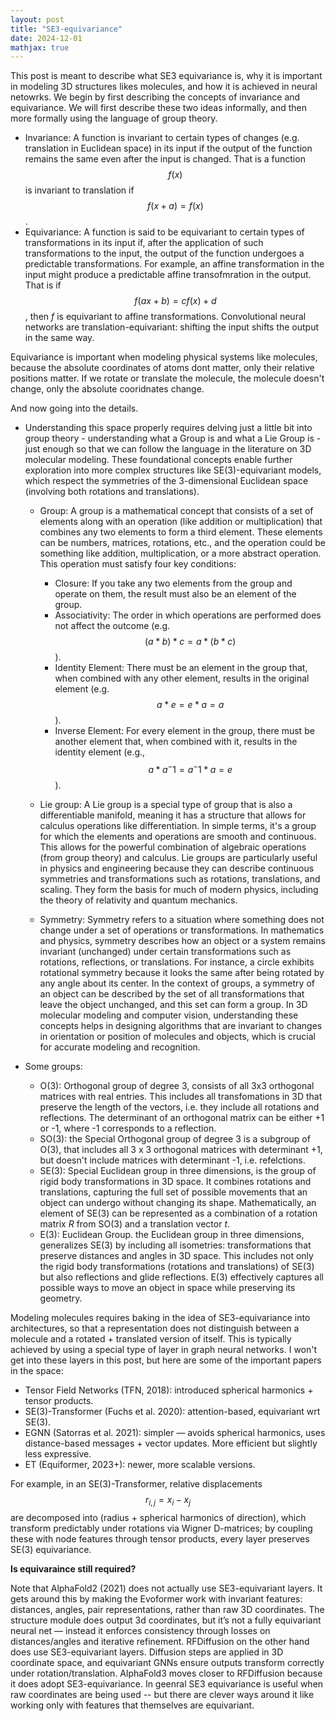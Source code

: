 ```yaml
---
layout: post
title: "SE3-equivariance"
date: 2024-12-01
mathjax: true
---
```



This post is meant to describe what SE3 equivariance is, why it is important in modeling 3D structures likes molecules, and how it is achieved in neural netowrks. We begin by first describing the concepts of invariance and equivariance. We will first describe these two ideas informally, and then  more formally using the language of group theory. 

- Invariance: A function is invariant to certain types of changes (e.g. translation in Euclidean space) in its input if the output of the function remains the same even after the input is changed. That is a function $$f(x)$$ is invariant to translation if $$f(x + a) = f(x)$$.
- Equivariance: A function is said to be equivariant to certain types of transformations in its input if, after the application of such transformations to the input, the output of the function undergoes a predictable transformations. For example, an affine transformation in the input might produce a predictable affine transofmration in the output. That is if $$f(ax + b) = cf(x) + d$$, then $f$ is equivariant to affine transformations. Convolutional neural networks are translation-equivariant: shifting the input shifts the output in the same way. 

Equivariance is important when modeling physical systems like molecules, because the absolute coordinates of atoms dont matter, only their relative positions matter. If we rotate or translate the molecule, the molecule doesn't change, only the absolute cooridnates change. 

And now going into the details.

- Understanding this space properly requires delving just a little bit into group theory - understanding what a Group is and what a Lie Group is - just enough so that we can follow the language in the literature on 3D molecular modeling. These foundational concepts enable further exploration into more complex structures like SE(3)-equivariant models, which respect the symmetries of the 3-dimensional Euclidean space (involving both rotations and translations).

  - Group: A group is a mathematical concept that consists of a set of elements along with an operation (like addition or multiplication) that combines any two elements to form a third element. These elements can be numbers, matrices, rotations, etc., and the operation could be something like addition, multiplication, or a more abstract operation. This operation must satisfy four key conditions: 
    - Closure: If you take any two elements from the group and operate on them, the result must also be an element of the group.
    - Associativity: The order in which operations are performed does not affect the outcome (e.g. $$(a * b) * c = a * (b * c)$$).
    - Identity Element: There must be an element in the group that, when combined with any other element, results in the original element (e.g. $$a * e = e * a = a$$).
    - Inverse Element: For every element in the group, there must be another element that, when combined with it, results in the identity element (e.g., $$a * a^-1 = a^-1 * a = e$$).

  - Lie group: A Lie group is a special type of group that is also a differentiable manifold, meaning it has a structure that allows for calculus operations like differentiation. In simple terms, it's a group for which the elements and operations are smooth and continuous. This allows for the powerful combination of algebraic operations (from group theory) and calculus. Lie groups are particularly useful in physics and engineering because they can describe continuous symmetries and transformations such as rotations, translations, and scaling. They form the basis for much of modern physics, including the theory of relativity and quantum mechanics.

  - Symmetry: Symmetry refers to a situation where something does not change under a set of operations or transformations. In mathematics and physics, symmetry describes how an object or a system remains invariant (unchanged) under certain transformations such as rotations, reflections, or translations. For instance, a circle exhibits rotational symmetry because it looks the same after being rotated by any angle about its center. In the context of groups, a symmetry of an object can be described by the set of all transformations that leave the object unchanged, and this set can form a group. In 3D molecular modeling and computer vision, understanding these concepts helps in designing algorithms that are invariant to changes in orientation or position of molecules and objects, which is crucial for accurate modeling and recognition.

- Some groups: 
  - O(3): Orthogonal group of degree 3, consists of all 3x3 orthogonal matrices with real entries. This includes all transfomations in 3D that preserve the length of the vectors, i.e. they include all rotations and reflections. The determinant of an orthogonal matrix can be either +1 or -1, where -1 corresponds to a reflection. 
  - SO(3): the Special Orthogonal group of degree 3 is a subgroup of O(3), that includes all 3 x 3 orthogonal matrices with determinant +1, but doesn't include matrices with determinant -1, i.e. refelctions. 
  - SE(3):  Special Euclidean group in three dimensions, is the group of rigid body transformations in 3D space. It combines rotations and translations, capturing the full set of possible movements that an object can undergo without changing its shape. Mathematically, an element of SE(3) can be represented as a combination of a rotation matrix $R$ from SO(3) and a translation vector $t$.  
  - E(3): Euclidean Group. the Euclidean group in three dimensions, generalizes SE(3) by including all isometries: transformations that preserve distances and angles in 3D space. This includes not only the rigid body transformations (rotations and translations) of SE(3) but also reflections and glide reflections. E(3) effectively captures all possible ways to move an object in space while preserving its geometry.

Modeling molecules requires baking in the idea of SE3-equivariance into architectures, so that a representation does not distinguish between a molecule and a rotated + translated version of itself. This is typically achieved by using a special type of layer in graph neural networks. I won't get into these layers in this post, but here are some of the important papers in the space: 

- Tensor Field Networks (TFN, 2018): introduced spherical harmonics + tensor products.
- SE(3)-Transformer (Fuchs et al. 2020): attention-based, equivariant wrt SE(3).
- EGNN (Satorras et al. 2021): simpler — avoids spherical harmonics, uses distance-based messages + vector updates. More efficient but slightly less expressive.
- ET (Equiformer, 2023+): newer, more scalable versions.

For example, in an SE(3)-Transformer, relative displacements $$r_{i,j} = x_i - x_j$$ are decomposed into (radius + spherical harmonics of direction), which transform predictably under rotations via Wigner D-matrices; by coupling these with node features through tensor products, every layer preserves SE(3) equivariance.


**Is equivaraince still required?**

Note that AlphaFold2 (2021) does not actually use SE3-equivariant layers. It gets around this by making the Evoformer work with invariant features: distances, angles, pair representations, rather than raw 3D coordinates. The structure module does output 3d coordinates, but it’s not a fully equivariant neural net — instead it enforces consistency through losses on distances/angles and iterative refinement. RFDiffusion on the other hand does use SE3-equivariant layers. Diffusion steps are applied in 3D coordinate space, and equivariant GNNs ensure outputs transform correctly under rotation/translation. AlphaFold3 moves closer to RFDiffusion because it does adopt SE3-equivariance. In geenral SE3 equivariance is useful when raw coordinates are being used -- but there are clever ways around it like working only with features that themselves are equivariant. 
